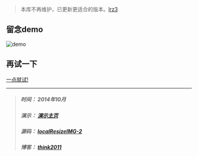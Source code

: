 > 本库不再维护，已更新更适合的版本。[lrz3](https://github.com/think2011/localResizeIMG3)


## 留念demo
![demo](http://think2011.github.io/localResizeIMG-2/demo/demo.gif)

## 再试一下
[一点就试!](http://think2011.github.io/localResizeIMG-2/demo/)

---
> ##### 时间： 2014年10月
> ##### 演示： [演示主页](http://think2011.github.io/localResizeIMG-2/)
> ##### 源码： [localResizeIMG-2](https://github.com/think2011/localResizeIMG-2)
> ##### 博客： [think2011](http://think2011.github.io)
